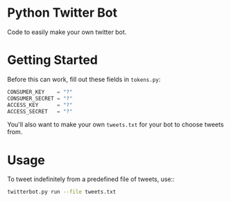 # Python Twitter Bot

Code to easily make your own twitter bot.

# Getting Started
Before this can work, fill out these fields in `tokens.py`:
```python
CONSUMER_KEY    = "?"
CONSUMER_SECRET = "?"
ACCESS_KEY      = "?"
ACCESS_SECRET   = "?"
```

You'll also want to make your own `tweets.txt` for your bot to choose tweets from.

# Usage
To tweet indefinitely from a predefined file of tweets, use::
```bash
twitterbot.py run --file tweets.txt 
```
